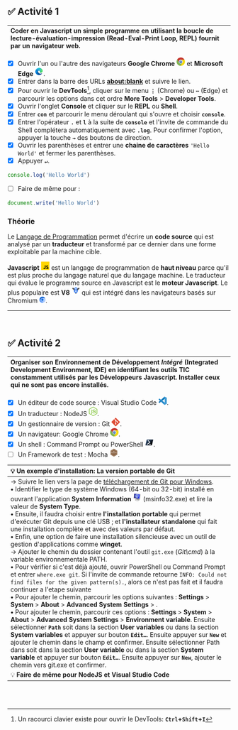 ## ✅ **Activité 1**

|Coder en **Javascript** un simple programme en utilisant la boucle de lecture-évaluation-impression (Read-Eval-Print Loop, REPL) fournit par un navigateur web.|
|:---|
- [x] Ouvrir l'un ou l'autre des navigateurs **Google Chrome** ![](./rsc/google-chrome-small.png) et **Microsoft Edge** ![](./rsc/microsoft-edge-small.png).
- [x] Entrer dans la barre des URLs [**about:blank**](https://sangafabrice.github.io/redirect.html) et suivre le lien.
- [x] Pour ouvrir le **DevTools**[^1], cliquer sur le menu **`⋮`** (Chrome) ou **`⋯`** (Edge) et parcourir les options dans cet ordre **More Tools** > **Developer Tools**.
- [x] Ouvrir l'onglet **Console** et cliquer sur le **REPL** ou **Shell**.
- [x] Entrer **`con`** et parcourir le menu déroulant qui s'ouvre et choisir **`console`**.
- [x] Entrer l'opérateur **`.`** et **`l`** à la suite de **`console`** et l'invite de commande du Shell complétera automatiquement avec **`.log`**. Pour confirmer l'option, appuyer la touche **`→`** des boutons de direction.
- [x] Ouvrir les parenthèses et entrer une **chaine de caractères** `'Hello World'` et fermer les parenthèses.
- [x] Appuyer **`↵`**.
```js
console.log('Hello World')
```
- [ ] Faire de même pour :
```js
document.write('Hello World')
```

### Théorie

Le [Langage de Programmation](http://deptinfo.cnam.fr/Enseignement/CycleA/AMSI/cours_systemes/04_traduction/traduc.htm) permet d'écrire un **code source** qui est analysé par un **traducteur** et transformé par ce dernier dans une forme exploitable par la machine cible.

**Javascript** ![](./rsc/javascript-small.png) est un langage de programmation de **haut niveau** parce qu'il est plus proche du langage naturel que du langage machine. Le traducteur qui évalue le programme source en Javascript est le **moteur Javascript**. Le plus populaire est **V8** ![](./rsc/v8-small.png) qui est intégré dans les navigateurs basés sur Chromium ![](./rsc/chromium-small.png).

---
<br>

## ✅ **Activité 2**

|Organiser son Environnement de Développement _Intégré_ (Integrated Development Environment, IDE) en identifiant les outils TIC constamment utilisés par les Développeurs Javascript. Installer ceux qui ne sont pas encore installés.|
|:---|
- [x] Un éditeur de code source : Visual Studio Code ![](./rsc/visual-studio-code-small.png).
- [x] Un traducteur : NodeJS ![](./rsc/nodejs-small.png).
- [x] Un gestionnaire de version : Git ![](./rsc/git-small.png).
- [x] Un navigateur: Google Chrome ![](./rsc/google-chrome-small.png).
- [x] Un shell : Command Prompt ou PowerShell ![](./rsc/powershell-small.png).
- [ ] Un Framework de test : Mocha ![](./rsc/mochajs-small.png).

|💡 **Un exemple d'installation: La version portable de Git**|
|:---|
|→ Suivre le lien vers la page de [téléchargement de Git pour Windows](https://git-scm.com/download/win). <br> **•** Identifier le type de système Windows (64-bit ou 32-bit) installé en ouvrant l'application **System Information** ![](./rsc/msinfo32-small.png) (msinfo32.exe) et lire la valeur de **System Type**. <br> **•** Ensuite, il faudra choisir entre **l'installation portable** qui permet d'exécuter Git depuis une clé USB ; et **l'installateur standalone** qui fait une installation complète et avec des valeurs par défaut. <br> **•** Enfin, une option de faire une installation silencieuse avec un outil de gestion d'applications comme **winget**. <br> → Ajouter le chemin du dossier contenant l'outil `git.exe` (_Git\cmd_) à la variable environnementale PATH. <br> **•** Pour vérifier si c'est déjà ajouté, ouvrir PowerShell ou Command Prompt et entrer `where.exe git`. Si l'invite de commande retourne `INFO: Could not find files for the given pattern(s).`, alors ce n'est pas fait et il faudra continuer a l'etape suivante <br> **•** Pour ajouter le chemin, parcourir les options suivantes : **Settings** > **System** > **About** > **Advanced System Settings** > . <br> **•** Pour ajouter le chemin, parcourir ces options : **Settings** > **System** > **About** > **Advanced System Settings** > **Environment variable**. Ensuite sélectionner **`Path`** soit dans la section **User variables** ou dans la section **System variables** et appuyer sur bouton **`Edit…`**. Ensuite appuyer sur **`New`** et ajouter le chemin dans le champ et confirmer. Ensuite sélectionner Path dans soit dans la section **User variable** ou dans la section **System variable** et appuyer sur bouton **`Edit…`**. Ensuite appuyer sur **`New`**, ajouter le chemin vers git.exe et confirmer.|
|💡 **Faire de même pour NodeJS et Visual Studio Code**|
<br>
<br>

[^1]: Un racourci clavier existe pour ouvrir le DevTools: **`Ctrl`+`Shift`+`I`**
